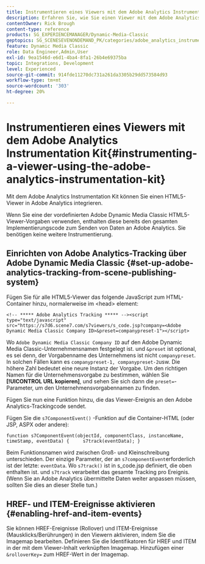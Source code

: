 ```yaml
---
title: Instrumentieren eines Viewers mit dem Adobe Analytics Instrumentation Kit
description: Erfahren Sie, wie Sie einen Viewer mit dem Adobe Analytics Instrumentation Kit in Adobe Dynamic Media Classic instrumentieren.
contentOwner: Rick Brough
content-type: reference
products: SG_EXPERIENCEMANAGER/Dynamic-Media-Classic
geptopics: SG_SCENESEVENONDEMAND_PK/categories/adobe_analytics_instrumentation_kit
feature: Dynamic Media Classic
role: Data Engineer,Admin,User
exl-id: 9ea1546d-e6d1-4ba4-8fa1-26b4e69375ba
topic: Integrations, Development
level: Experienced
source-git-commit: 914fde11270dc731a261da3305b29dd573584d93
workflow-type: tm+mt
source-wordcount: '303'
ht-degree: 20%

---
```


# Instrumentieren eines Viewers mit dem Adobe Analytics Instrumentation Kit{#instrumenting-a-viewer-using-the-adobe-analytics-instrumentation-kit}

Mit dem Adobe Analytics Instrumentation Kit können Sie einen HTML5-Viewer in Adobe Analytics integrieren.

Wenn Sie eine der vordefinierten Adobe Dynamic Media Classic HTML5-Viewer-Vorgaben verwenden, enthalten diese bereits den gesamten Implementierungscode zum Senden von Daten an Adobe Analytics. Sie benötigen keine weitere Instrumentierung.

## Einrichten von Adobe Analytics-Tracking über Adobe Dynamic Media Classic {#set-up-adobe-analytics-tracking-from-scene-publishing-system}

Fügen Sie für alle HTML5-Viewer das folgende JavaScript zum HTML-Container hinzu, normalerweise im &lt;head> element:

```as3
<!-- ***** Adobe Analytics Tracking ***** --><script type="text/javascript" src="https://s7d6.scene7.com/s7viewers/s_code.jsp?company=<Adobe Dynamic Media Classic Company ID>&preset=companypreset-1"></script>
```

Wo `Adobe Dynamic Media Classic Company ID` auf den Adobe Dynamic Media Classic-Unternehmensnamen festgelegt ist. und `&preset` ist optional, es sei denn, der Vorgabenname des Unternehmens ist nicht `companypreset`. In solchen Fällen kann es `companypreset-1, companypreset-2`usw. Die höhere Zahl bedeutet eine neure Instanz der Vorgabe. Um den richtigen Namen für die Unternehmensvorgabe zu bestimmen, wählen Sie **[!UICONTROL URL kopieren]**, und sehen Sie sich dann die `preset=`-Parameter, um den Unternehmensvorgabennamen zu finden.

Fügen Sie nun eine Funktion hinzu, die das Viewer-Ereignis an den Adobe Analytics-Trackingcode sendet.

Fügen Sie die `s7ComponentEvent()` -Funktion auf die Container-HTML (oder JSP, ASPX oder andere):

```as3
function s7ComponentEvent(objectId, componentClass, instanceName, timeStamp, eventData) {     s7track(eventData); }
```

Beim Funktionsnamen wird zwischen Groß- und Kleinschreibung unterschieden. Der einzige Parameter, der an `s7componentEvent`erforderlich ist der letzte: `eventData`. Wo `s7track()` ist in s_code.jsp definiert, die oben enthalten ist. und `s7track` verarbeitet das gesamte Tracking pro Ereignis. (Wenn Sie an Adobe Analytics übermittelte Daten weiter anpassen müssen, sollten Sie dies an dieser Stelle tun.)

## HREF- und ITEM-Ereignisse aktivieren {#enabling-href-and-item-events}

Sie können HREF-Ereignisse (Rollover) und ITEM-Ereignisse (Mausklicks/Berührungen) in den Viewern aktivieren, indem Sie die Imagemap bearbeiten. Definieren Sie die Identifikatoren für HREF und ITEM in der mit dem Viewer-Inhalt verknüpften Imagemap. Hinzufügen einer `&rolloverKey=` zum HREF-Wert in der Imagemap.
